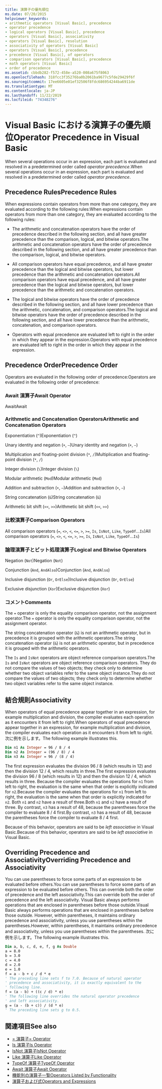 ```yaml
---
title: 演算子の優先順位
ms.date: 07/20/2015
helpviewer_keywords:
- arithmetic operators [Visual Basic], precedence
- operator precedence
- logical operators [Visual Basic], precedence
- operators [Visual Basic], associativity
- operators [Visual Basic], resolution
- associativity of operators [Visual Basic]
- operators [Visual Basic], precedence
- precedence [Visual Basic], of operators
- comparison operators [Visual Basic], precedence
- math operators [Visual Basic]
- order of precedence
ms.assetid: cbbdb282-f572-458e-a520-008a675f8063
ms.openlocfilehash: 318fcc3f35276ba0b2061ba9677c5fde29429f6f
ms.sourcegitcommit: 17ee6605e01ef32506f8fdc686954244ba6911de
ms.translationtype: MT
ms.contentlocale: ja-JP
ms.lasthandoff: 11/22/2019
ms.locfileid: "74348276"
---
```

# <a name="operator-precedence-in-visual-basic"></a><span data-ttu-id="420a2-102">Visual Basic における演算子の優先順位</span><span class="sxs-lookup"><span data-stu-id="420a2-102">Operator Precedence in Visual Basic</span></span>
<span data-ttu-id="420a2-103">When several operations occur in an expression, each part is evaluated and resolved in a predetermined order called *operator precedence*.</span><span class="sxs-lookup"><span data-stu-id="420a2-103">When several operations occur in an expression, each part is evaluated and resolved in a predetermined order called *operator precedence*.</span></span>

## <a name="precedence-rules"></a><span data-ttu-id="420a2-104">Precedence Rules</span><span class="sxs-lookup"><span data-stu-id="420a2-104">Precedence Rules</span></span>
 <span data-ttu-id="420a2-105">When expressions contain operators from more than one category, they are evaluated according to the following rules:</span><span class="sxs-lookup"><span data-stu-id="420a2-105">When expressions contain operators from more than one category, they are evaluated according to the following rules:</span></span>

- <span data-ttu-id="420a2-106">The arithmetic and concatenation operators have the order of precedence described in the following section, and all have greater precedence than the comparison, logical, and bitwise operators.</span><span class="sxs-lookup"><span data-stu-id="420a2-106">The arithmetic and concatenation operators have the order of precedence described in the following section, and all have greater precedence than the comparison, logical, and bitwise operators.</span></span>

- <span data-ttu-id="420a2-107">All comparison operators have equal precedence, and all have greater precedence than the logical and bitwise operators, but lower precedence than the arithmetic and concatenation operators.</span><span class="sxs-lookup"><span data-stu-id="420a2-107">All comparison operators have equal precedence, and all have greater precedence than the logical and bitwise operators, but lower precedence than the arithmetic and concatenation operators.</span></span>

- <span data-ttu-id="420a2-108">The logical and bitwise operators have the order of precedence described in the following section, and all have lower precedence than the arithmetic, concatenation, and comparison operators.</span><span class="sxs-lookup"><span data-stu-id="420a2-108">The logical and bitwise operators have the order of precedence described in the following section, and all have lower precedence than the arithmetic, concatenation, and comparison operators.</span></span>

- <span data-ttu-id="420a2-109">Operators with equal precedence are evaluated left to right in the order in which they appear in the expression.</span><span class="sxs-lookup"><span data-stu-id="420a2-109">Operators with equal precedence are evaluated left to right in the order in which they appear in the expression.</span></span>

## <a name="precedence-order"></a><span data-ttu-id="420a2-110">Precedence Order</span><span class="sxs-lookup"><span data-stu-id="420a2-110">Precedence Order</span></span>
 <span data-ttu-id="420a2-111">Operators are evaluated in the following order of precedence:</span><span class="sxs-lookup"><span data-stu-id="420a2-111">Operators are evaluated in the following order of precedence:</span></span>

### <a name="await-operator"></a><span data-ttu-id="420a2-112">Await 演算子</span><span class="sxs-lookup"><span data-stu-id="420a2-112">Await Operator</span></span>
 <span data-ttu-id="420a2-113">Await</span><span class="sxs-lookup"><span data-stu-id="420a2-113">Await</span></span>

### <a name="arithmetic-and-concatenation-operators"></a><span data-ttu-id="420a2-114">Arithmetic and Concatenation Operators</span><span class="sxs-lookup"><span data-stu-id="420a2-114">Arithmetic and Concatenation Operators</span></span>
 <span data-ttu-id="420a2-115">Exponentiation (`^`)</span><span class="sxs-lookup"><span data-stu-id="420a2-115">Exponentiation (`^`)</span></span>

 <span data-ttu-id="420a2-116">Unary identity and negation (`+`, `–`)</span><span class="sxs-lookup"><span data-stu-id="420a2-116">Unary identity and negation (`+`, `–`)</span></span>

 <span data-ttu-id="420a2-117">Multiplication and floating-point division (`*`, `/`)</span><span class="sxs-lookup"><span data-stu-id="420a2-117">Multiplication and floating-point division (`*`, `/`)</span></span>

 <span data-ttu-id="420a2-118">Integer division (`\`)</span><span class="sxs-lookup"><span data-stu-id="420a2-118">Integer division (`\`)</span></span>

 <span data-ttu-id="420a2-119">Modular arithmetic (`Mod`)</span><span class="sxs-lookup"><span data-stu-id="420a2-119">Modular arithmetic (`Mod`)</span></span>

 <span data-ttu-id="420a2-120">Addition and subtraction (`+`, `–`)</span><span class="sxs-lookup"><span data-stu-id="420a2-120">Addition and subtraction (`+`, `–`)</span></span>

 <span data-ttu-id="420a2-121">String concatenation (`&`)</span><span class="sxs-lookup"><span data-stu-id="420a2-121">String concatenation (`&`)</span></span>

 <span data-ttu-id="420a2-122">Arithmetic bit shift (`<<`, `>>`)</span><span class="sxs-lookup"><span data-stu-id="420a2-122">Arithmetic bit shift (`<<`, `>>`)</span></span>

### <a name="comparison-operators"></a><span data-ttu-id="420a2-123">比較演算子</span><span class="sxs-lookup"><span data-stu-id="420a2-123">Comparison Operators</span></span>
 <span data-ttu-id="420a2-124">All comparison operators (`=`, `<>`, `<`, `<=`, `>`, `>=`, `Is`, `IsNot`, `Like`, `TypeOf`...`Is`)</span><span class="sxs-lookup"><span data-stu-id="420a2-124">All comparison operators (`=`, `<>`, `<`, `<=`, `>`, `>=`, `Is`, `IsNot`, `Like`, `TypeOf`...`Is`)</span></span>

### <a name="logical-and-bitwise-operators"></a><span data-ttu-id="420a2-125">論理演算子とビット処理演算子</span><span class="sxs-lookup"><span data-stu-id="420a2-125">Logical and Bitwise Operators</span></span>
 <span data-ttu-id="420a2-126">Negation (`Not`)</span><span class="sxs-lookup"><span data-stu-id="420a2-126">Negation (`Not`)</span></span>

 <span data-ttu-id="420a2-127">Conjunction (`And`, `AndAlso`)</span><span class="sxs-lookup"><span data-stu-id="420a2-127">Conjunction (`And`, `AndAlso`)</span></span>

 <span data-ttu-id="420a2-128">Inclusive disjunction (`Or`, `OrElse`)</span><span class="sxs-lookup"><span data-stu-id="420a2-128">Inclusive disjunction (`Or`, `OrElse`)</span></span>

 <span data-ttu-id="420a2-129">Exclusive disjunction (`Xor`)</span><span class="sxs-lookup"><span data-stu-id="420a2-129">Exclusive disjunction (`Xor`)</span></span>

### <a name="comments"></a><span data-ttu-id="420a2-130">コメント</span><span class="sxs-lookup"><span data-stu-id="420a2-130">Comments</span></span>
 <span data-ttu-id="420a2-131">The `=` operator is only the equality comparison operator, not the assignment operator.</span><span class="sxs-lookup"><span data-stu-id="420a2-131">The `=` operator is only the equality comparison operator, not the assignment operator.</span></span>

 <span data-ttu-id="420a2-132">The string concatenation operator (`&`) is not an arithmetic operator, but in precedence it is grouped with the arithmetic operators.</span><span class="sxs-lookup"><span data-stu-id="420a2-132">The string concatenation operator (`&`) is not an arithmetic operator, but in precedence it is grouped with the arithmetic operators.</span></span>

 <span data-ttu-id="420a2-133">The `Is` and `IsNot` operators are object reference comparison operators.</span><span class="sxs-lookup"><span data-stu-id="420a2-133">The `Is` and `IsNot` operators are object reference comparison operators.</span></span> <span data-ttu-id="420a2-134">They do not compare the values of two objects; they check only to determine whether two object variables refer to the same object instance.</span><span class="sxs-lookup"><span data-stu-id="420a2-134">They do not compare the values of two objects; they check only to determine whether two object variables refer to the same object instance.</span></span>

## <a name="associativity"></a><span data-ttu-id="420a2-135">結合規則</span><span class="sxs-lookup"><span data-stu-id="420a2-135">Associativity</span></span>
 <span data-ttu-id="420a2-136">When operators of equal precedence appear together in an expression, for example multiplication and division, the compiler evaluates each operation as it encounters it from left to right.</span><span class="sxs-lookup"><span data-stu-id="420a2-136">When operators of equal precedence appear together in an expression, for example multiplication and division, the compiler evaluates each operation as it encounters it from left to right.</span></span> <span data-ttu-id="420a2-137">次に例を示します。</span><span class="sxs-lookup"><span data-stu-id="420a2-137">The following example illustrates this.</span></span>

```vb
Dim n1 As Integer = 96 / 8 / 4
Dim n2 As Integer = (96 / 8) / 4
Dim n3 As Integer = 96 / (8 / 4)
```

 <span data-ttu-id="420a2-138">The first expression evaluates the division 96 / 8 (which results in 12) and then the division 12 / 4, which results in three.</span><span class="sxs-lookup"><span data-stu-id="420a2-138">The first expression evaluates the division 96 / 8 (which results in 12) and then the division 12 / 4, which results in three.</span></span> <span data-ttu-id="420a2-139">Because the compiler evaluates the operations for `n1` from left to right, the evaluation is the same when that order is explicitly indicated for `n2`.</span><span class="sxs-lookup"><span data-stu-id="420a2-139">Because the compiler evaluates the operations for `n1` from left to right, the evaluation is the same when that order is explicitly indicated for `n2`.</span></span> <span data-ttu-id="420a2-140">Both `n1` and `n2` have a result of three.</span><span class="sxs-lookup"><span data-stu-id="420a2-140">Both `n1` and `n2` have a result of three.</span></span> <span data-ttu-id="420a2-141">By contrast, `n3` has a result of 48, because the parentheses force the compiler to evaluate 8 / 4 first.</span><span class="sxs-lookup"><span data-stu-id="420a2-141">By contrast, `n3` has a result of 48, because the parentheses force the compiler to evaluate 8 / 4 first.</span></span>

 <span data-ttu-id="420a2-142">Because of this behavior, operators are said to be *left associative* in Visual Basic.</span><span class="sxs-lookup"><span data-stu-id="420a2-142">Because of this behavior, operators are said to be *left associative* in Visual Basic.</span></span>

## <a name="overriding-precedence-and-associativity"></a><span data-ttu-id="420a2-143">Overriding Precedence and Associativity</span><span class="sxs-lookup"><span data-stu-id="420a2-143">Overriding Precedence and Associativity</span></span>
 <span data-ttu-id="420a2-144">You can use parentheses to force some parts of an expression to be evaluated before others.</span><span class="sxs-lookup"><span data-stu-id="420a2-144">You can use parentheses to force some parts of an expression to be evaluated before others.</span></span> <span data-ttu-id="420a2-145">This can override both the order of precedence and the left associativity.</span><span class="sxs-lookup"><span data-stu-id="420a2-145">This can override both the order of precedence and the left associativity.</span></span> <span data-ttu-id="420a2-146">Visual Basic always performs operations that are enclosed in parentheses before those outside.</span><span class="sxs-lookup"><span data-stu-id="420a2-146">Visual Basic always performs operations that are enclosed in parentheses before those outside.</span></span> <span data-ttu-id="420a2-147">However, within parentheses, it maintains ordinary precedence and associativity, unless you use parentheses within the parentheses.</span><span class="sxs-lookup"><span data-stu-id="420a2-147">However, within parentheses, it maintains ordinary precedence and associativity, unless you use parentheses within the parentheses.</span></span> <span data-ttu-id="420a2-148">次に例を示します。</span><span class="sxs-lookup"><span data-stu-id="420a2-148">The following example illustrates this.</span></span>

```vb
Dim a, b, c, d, e, f, g As Double
a = 8.0
b = 3.0
c = 4.0
d = 2.0
e = 1.0
f = a - b + c / d * e
' The preceding line sets f to 7.0. Because of natural operator
' precedence and associativity, it is exactly equivalent to the
' following line.
f = (a - b) + ((c / d) * e)
' The following line overrides the natural operator precedence
' and left associativity.
g = (a - (b + c)) / (d * e)
' The preceding line sets g to 0.5.
```

## <a name="see-also"></a><span data-ttu-id="420a2-149">関連項目</span><span class="sxs-lookup"><span data-stu-id="420a2-149">See also</span></span>

- [<span data-ttu-id="420a2-150">= 演算子</span><span class="sxs-lookup"><span data-stu-id="420a2-150">= Operator</span></span>](../../../visual-basic/language-reference/operators/assignment-operator.md)
- [<span data-ttu-id="420a2-151">Is 演算子</span><span class="sxs-lookup"><span data-stu-id="420a2-151">Is Operator</span></span>](../../../visual-basic/language-reference/operators/is-operator.md)
- [<span data-ttu-id="420a2-152">IsNot 演算子</span><span class="sxs-lookup"><span data-stu-id="420a2-152">IsNot Operator</span></span>](../../../visual-basic/language-reference/operators/isnot-operator.md)
- [<span data-ttu-id="420a2-153">Like 演算子</span><span class="sxs-lookup"><span data-stu-id="420a2-153">Like Operator</span></span>](../../../visual-basic/language-reference/operators/like-operator.md)
- [<span data-ttu-id="420a2-154">TypeOf 演算子</span><span class="sxs-lookup"><span data-stu-id="420a2-154">TypeOf Operator</span></span>](../../../visual-basic/language-reference/operators/typeof-operator.md)
- [<span data-ttu-id="420a2-155">Await 演算子</span><span class="sxs-lookup"><span data-stu-id="420a2-155">Await Operator</span></span>](../../../visual-basic/language-reference/operators/await-operator.md)
- [<span data-ttu-id="420a2-156">機能別の演算子一覧</span><span class="sxs-lookup"><span data-stu-id="420a2-156">Operators Listed by Functionality</span></span>](../../../visual-basic/language-reference/operators/operators-listed-by-functionality.md)
- [<span data-ttu-id="420a2-157">演算子および式</span><span class="sxs-lookup"><span data-stu-id="420a2-157">Operators and Expressions</span></span>](../../../visual-basic/programming-guide/language-features/operators-and-expressions/index.md)
